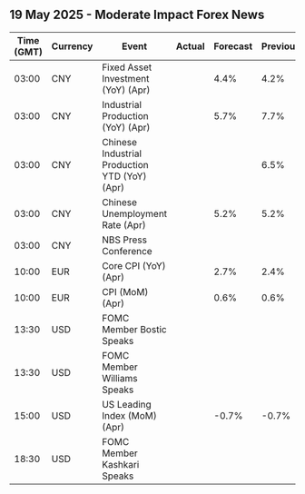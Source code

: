 ## 19 May 2025 - Moderate Impact Forex News

| Time (GMT) | Currency | Event | Actual | Forecast | Previous |
|------|----------|-------|--------|----------|----------|
| 03:00 | CNY | Fixed Asset Investment (YoY) (Apr) |  | 4.4% | 4.2% |
| 03:00 | CNY | Industrial Production (YoY) (Apr) |  | 5.7% | 7.7% |
| 03:00 | CNY | Chinese Industrial Production YTD (YoY) (Apr) |  |  | 6.5% |
| 03:00 | CNY | Chinese Unemployment Rate (Apr) |  | 5.2% | 5.2% |
| 03:00 | CNY | NBS Press Conference |  |  |  |
| 10:00 | EUR | Core CPI (YoY) (Apr) |  | 2.7% | 2.4% |
| 10:00 | EUR | CPI (MoM) (Apr) |  | 0.6% | 0.6% |
| 13:30 | USD | FOMC Member Bostic Speaks |  |  |  |
| 13:30 | USD | FOMC Member Williams Speaks |  |  |  |
| 15:00 | USD | US Leading Index (MoM) (Apr) |  | -0.7% | -0.7% |
| 18:30 | USD | FOMC Member Kashkari Speaks |  |  |  |
